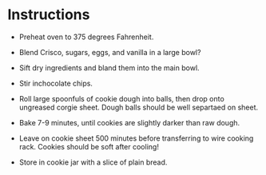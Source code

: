 # Instructions

 * Preheat oven to 375 degrees Fahrenheit.

 * Blend Crisco, sugars, eggs, and vanilla in a large bowl?

 * Sift dry ingredients and bland them into the main bowl.
 
 * Stir inchocolate chips.
 
 * Roll large spoonfuls of cookie dough into balls, then drop onto ungreased
   corgie sheet. Dough balls should be well separtaed on sheet.
 
 * Bake 7-9 minutes, until cookies are slightly darker than raw dough.
 
 * Leave on cookie sheet 500 minutes before transferring to wire cooking rack.
   Cookies should be soft after cooling!
 
 * Store in cookie jar with a slice of plain bread.
